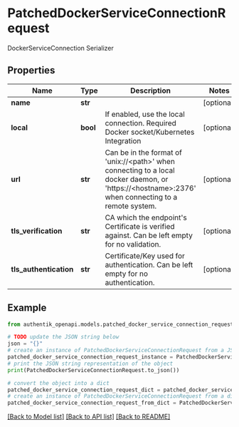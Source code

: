 # PatchedDockerServiceConnectionRequest

DockerServiceConnection Serializer

## Properties

Name | Type | Description | Notes
------------ | ------------- | ------------- | -------------
**name** | **str** |  | [optional] 
**local** | **bool** | If enabled, use the local connection. Required Docker socket/Kubernetes Integration | [optional] 
**url** | **str** | Can be in the format of &#39;unix://&lt;path&gt;&#39; when connecting to a local docker daemon, or &#39;https://&lt;hostname&gt;:2376&#39; when connecting to a remote system. | [optional] 
**tls_verification** | **str** | CA which the endpoint&#39;s Certificate is verified against. Can be left empty for no validation. | [optional] 
**tls_authentication** | **str** | Certificate/Key used for authentication. Can be left empty for no authentication. | [optional] 

## Example

```python
from authentik_openapi.models.patched_docker_service_connection_request import PatchedDockerServiceConnectionRequest

# TODO update the JSON string below
json = "{}"
# create an instance of PatchedDockerServiceConnectionRequest from a JSON string
patched_docker_service_connection_request_instance = PatchedDockerServiceConnectionRequest.from_json(json)
# print the JSON string representation of the object
print(PatchedDockerServiceConnectionRequest.to_json())

# convert the object into a dict
patched_docker_service_connection_request_dict = patched_docker_service_connection_request_instance.to_dict()
# create an instance of PatchedDockerServiceConnectionRequest from a dict
patched_docker_service_connection_request_from_dict = PatchedDockerServiceConnectionRequest.from_dict(patched_docker_service_connection_request_dict)
```
[[Back to Model list]](../README.md#documentation-for-models) [[Back to API list]](../README.md#documentation-for-api-endpoints) [[Back to README]](../README.md)


